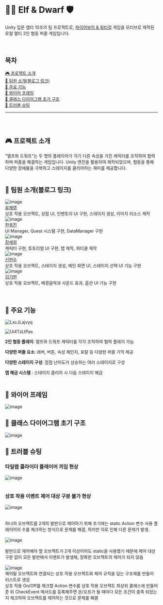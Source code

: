 # 🧝‍♀️ Elf & Dwarf 🛡️
Unity 입문 챕터 10조의 팀 프로젝트로, [파이어보이 & 워터걸](https://soksok.co.kr/2021/04/22/fireboy-and-watergirl-1/) 게임을 모티브로 제작된 로컬 멀티 2인 협동 퍼즐 게임입니다.  
<br><br>
## 목차
[🎮 프로젝트 소개](#-프로젝트-소개)  
[👥 팀원 소개(블로그 링크)](#-팀원-소개블로그-링크)  
[🧩 주요 기능](#-주요-기능)  
[📐 와이어 프레임](#-와이어-프레임)  
[🧠 클래스 다이어그램 초기 구조](#-클래스-다이어그램-초기-구조)  
[🐞 트러블 슈팅](#-트러블-슈팅)  

---
<br><br>
## 🎮 프로젝트 소개
"엘프와 드워프"는 두 명의 플레이어가 각기 다른 속성을 가진 캐릭터를 조작하여 협력하며 퍼즐을 해결하는 게임입니다. Unity 엔진을 활용하여 제작되었으며, 협동을 통해 다양한 장애물을 극복하고 스테이지를 클리어하는 재미를 제공합니다.
<br><br>
## 👥 팀원 소개(블로그 링크)
![image](https://github.com/user-attachments/assets/fc304062-ab51-4789-b4db-4b0177c33bec)  
[유채영](https://velog.io/@ycy0109/posts)  
 상호 작용 오브젝트, 상점 UI, 인벤토리 UI 구현, 스테이지 생성, 이미지 리소스 제작  
![image](https://github.com/user-attachments/assets/652a0f46-b8ea-42f9-87a2-0ae1323ce12c)  
[한욱진](https://velog.io/@wh180911/posts)   
UI Manager, Quest 시스템 구현, DataManager 구현  
![image](https://github.com/user-attachments/assets/8e5fc69b-5d48-4bd5-b395-74a82878a9b7)  
[장세희](https://velog.io/@jsh1028/posts)  
캐릭터 구현, 튜토리얼 UI 구현, 맵 제작, 파티클 제작  
![image](https://github.com/user-attachments/assets/31109a43-8caf-47cc-96b2-9cf0ceb1a363)  
[신현수](https://velog.io/@hyeon11ok/posts)  
상호 작용 오브젝트, 스테이지 생성, 메인 화면 UI, 스테이지 선택 UI 기능 구현  
![image](https://github.com/user-attachments/assets/106fc741-662b-4de0-b70a-e264413ef958)  
[김기현](https://fooa.tistory.com/)  
상호 작용 오브젝트, 배경음악과 사운드 효과, 옵션 UI 기능 구현  
<br><br>
## 🧩 주요 기능
![LxcJLajvyq](https://github.com/user-attachments/assets/3b55eaf2-9384-4241-9999-423620706b5f)

![Ui4TzLtPas](https://github.com/user-attachments/assets/8590d414-8119-4658-a40e-9ffcfdaa458b) 

**2인 협동 플레이**: 엘프와 드워프 캐릭터를 각각 조작하여 협력 플레이 가능

**다양한 퍼즐 요소**: 레버, 버튼, 속성 체인지, 포탈 등 다양한 퍼즐 기믹 제공

**다양한 스테이지 구성**: 점점 난이도가 상승하는 여러 스테이지로 구성

**맵 해금 시스템** : 스테이지 클리어 시 다음 스테이지 해금
<br><br>

## 📐 와이어 프레임
![image](https://github.com/user-attachments/assets/7091b2f8-469a-4daa-ab25-77145c2fe4ce)

## 🧠 클래스 다이어그램 초기 구조
![image](https://github.com/user-attachments/assets/b1dfb124-fa24-4edf-8726-aaace7f875dd)

## 🐞 트러블 슈팅
### 타일맵 콜라이더 플레이어 끼임 현상
![image](https://github.com/user-attachments/assets/54e77e41-6eb1-438c-8b3b-9045fb72f4a3)
<br><br>
### 상호 작용 이벤트 제어 대상 구분 불가 현상
![image](https://github.com/user-attachments/assets/ebc79183-2d1e-4834-a0cc-4f53e6e205e7)  
<br><br>
하나의 오브젝트를 2개의 발판으로 제어하기 위해 초기에는 static Action 변수 사용 
플레이어의 수를 체크하는 방식으로 문제를 해결, 하지만 이로 인해 다른 문제가 발생.
<br><br>
![image](https://github.com/user-attachments/assets/8e9c2cfb-b8dc-4787-bc3f-3b6345e0b129)
<br><br>
발판으로 제어해야 할 오브젝트가 2개 이상이어도 static을 사용했기 때문에 제어 대상 구분 없이 모든 발판에서 이벤트가 발생해, 정확한 오브젝트의 제어가 되지 않음
<br><br>
![image](https://github.com/user-attachments/assets/488cfb27-132b-42b6-84a7-47f95b6c04b6)
<br>
제어될 오브젝트와 연결되는 상호 작용 오브젝트와 제어 규칙을 담는 구조체를 만들어 리스트로 생성  
상호 작용 On/Off를 체크할 Action 변수를 상호 작용 오브젝트 최상위 클래스에 만들어준 뒤 CheckEvent 메서드를 등록해주면 온/오프가 될 때마다 모든 조건이 충족 되었는지 체크하여 오브젝트를 제어하는 것으로 문제를 해결  
